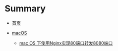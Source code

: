 # Summary

* [首页](README.md)

* [macOS](macOS/README.md.md)
    * [mac OS 下使用Nginx实现80端口转发8080端口](macOS/page1.md)

